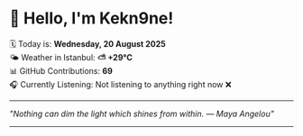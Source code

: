 # 👋 Hello, I'm Kekn9ne!

🗓️ Today is: **Wednesday, 20 August 2025**  
🌤️ Weather in Istanbul: **⛅️  +29°C**  
📊 GitHub Contributions: **69**  
🎧 Currently Listening: Not listening to anything right now ❌

---

_"Nothing can dim the light which shines from within. — *Maya Angelou*"_

---
